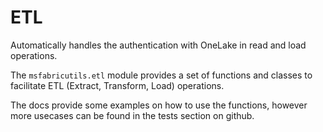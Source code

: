 # ETL

Automatically handles the authentication with OneLake in read and load operations.

The `msfabricutils.etl` module provides a set of functions and classes to facilitate ETL (Extract, Transform, Load) operations.

The docs provide some examples on how to use the functions, however more usecases can be found in the tests section on github.